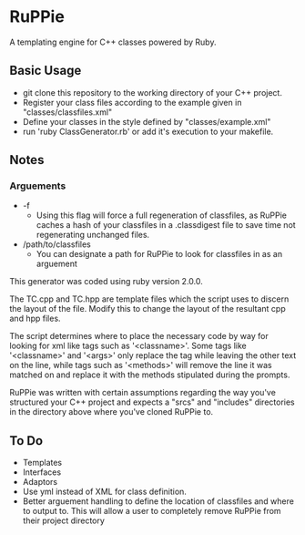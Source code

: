 # RuPPie
A templating engine for C++ classes powered by Ruby.

## Basic Usage
* git clone this repository to the working directory of your C++ project.
* Register your class files according to the example given in "classes/classfiles.xml"
* Define your classes in the style defined by "classes/example.xml" 
* run 'ruby ClassGenerator.rb' or add it's execution to your makefile.

## Notes

### Arguements
* -f
	* Using this flag will force a full regeneration of classfiles, as RuPPie caches a hash of your classfiles in a .classdigest file to save time not regenerating unchanged files.
* /path/to/classfiles
	* You can designate a path for RuPPie to look for classfiles in as an arguement

This generator was coded using ruby version 2.0.0. 

The TC.cpp and TC.hpp are template files which the script uses to discern the layout of the file. Modify this to change the layout of the resultant cpp and hpp files. 

The script determines where to place the necessary code by way for looking for xml like tags such as '\<classname\>'. Some tags like '\<classname\>' and '\<args\>' only replace the tag while leaving the other text on the line, while tags such as '\<methods\>' will remove the line it was matched on and replace it with the methods stipulated during the prompts.

RuPPie was written with certain assumptions regarding the way you've structured your C++ project and expects a "srcs" and "includes" directories in the directory above where you've cloned RuPPie to.

## To Do
* Templates
* Interfaces
* Adaptors
* Use yml instead of XML for class definition.
* Better arguement handling to define the location of classfiles and where to output to. This will allow a user to completely remove RuPPie from their project directory
